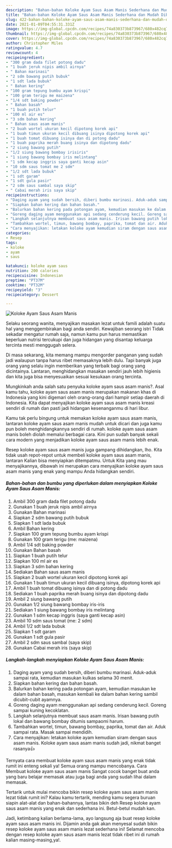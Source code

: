 ```yaml
---
description: "Bahan-bahan Koloke Ayam Saus Asam Manis Sederhana dan Mudah Dibuat"
title: "Bahan-bahan Koloke Ayam Saus Asam Manis Sederhana dan Mudah Dibuat"
slug: 422-bahan-bahan-koloke-ayam-saus-asam-manis-sederhana-dan-mudah-dibuat
date: 2021-01-09T04:55:31.331Z
image: https://img-global.cpcdn.com/recipes/74a830373b873967/680x482cq70/koloke-ayam-saus-asam-manis-foto-resep-utama.jpg
thumbnail: https://img-global.cpcdn.com/recipes/74a830373b873967/680x482cq70/koloke-ayam-saus-asam-manis-foto-resep-utama.jpg
cover: https://img-global.cpcdn.com/recipes/74a830373b873967/680x482cq70/koloke-ayam-saus-asam-manis-foto-resep-utama.jpg
author: Christopher Miles
ratingvalue: 4.7
reviewcount: 4
recipeingredient:
- "300 gram dada filet potong dadu"
- "1 buah jeruk nipis ambil airnya"
- " Bahan marinasi"
- "2 sdm bawang putih bubuk"
- "1 sdt lada bubuk"
- " Bahan kering"
- "100 gram tepung bumbu ayam krispi"
- "100 gram terigu me maizena"
- "1/4 sdt baking powder"
- " Bahan basah"
- "1 buah putih telur"
- "100 ml air es"
- "3 sdm bahan kering"
- " Bahan saus asam manis"
- "2 buah wortel ukuran kecil dipotong korek api"
- "1 buah timun ukuran kecil dibuang isinya dipotong korek api"
- "1 buah tomat dibuang isinya dan di potong dadu"
- "1 buah paprika merah buang isinya dan dipotong dadu"
- "2 siung bawang putih"
- "1/2 siung bawang bombay irisiris"
- "1 siung bawang bombay iris melintang"
- "1 sdm kecap inggris saya ganti kecap asin"
- "10 sdm saus tomat me 2 sdm"
- "1/2 sdt lada bubuk"
- "1 sdt garam"
- "1 sdt gula pasir"
- "2 sdm saus sambal saya skip"
- " Cabai merah iris saya skip"
recipeinstructions:
- "Daging ayam yang sudah bersih, diberi bumbu marinasi. Aduk-aduk sampai rata, kemudian masukan kulkas selama 30 menit."
- "Siapkan bahan kering dan bahan basah."
- "Balurkan bahan kering pada potongan ayam, kemudian masukan ke dalam bahan basah, masukan kembali ke dalam bahan kering sambil dicubit-cubit ayamnya."
- "Goreng daging ayam menggunakan api sedang cenderung kecil. Goreng sampai kuning kecoklatan."
- "Langkah selanjutnya membuat saus asam manis. Irisan bawang putih lokal dan bawang bombay ditumis sampaomi harum."
- "Tambahkan wortel, timun, bawang bombay, paprika, tomat dan air. Aduk sampai rata. Masak sampai mendidih."
- "Cara menyajikan: letakan koloke ayam kemudian siram dengan saus asam manis. Koloke ayam saus asam manis sudah jadi, nikmat banget rasanya👍"
categories:
- Resep
tags:
- koloke
- ayam
- saus

katakunci: koloke ayam saus 
nutrition: 200 calories
recipecuisine: Indonesian
preptime: "PT37M"
cooktime: "PT32M"
recipeyield: "3"
recipecategory: Dessert

---
```



![Koloke Ayam Saus Asam Manis](https://img-global.cpcdn.com/recipes/74a830373b873967/680x482cq70/koloke-ayam-saus-asam-manis-foto-resep-utama.jpg)

Selaku seorang wanita, menyajikan masakan lezat untuk famili adalah suatu hal yang menggembirakan bagi anda sendiri. Kewajiban seorang istri Tidak sekadar mengatur rumah saja, namun kamu pun harus memastikan keperluan nutrisi tercukupi dan juga hidangan yang disantap keluarga tercinta mesti menggugah selera.

Di masa  sekarang, kita memang mampu mengorder panganan yang sudah jadi walaupun tanpa harus ribet memasaknya lebih dulu. Tapi banyak juga orang yang selalu ingin memberikan yang terbaik bagi orang yang dicintainya. Lantaran, menghidangkan masakan sendiri jauh lebih higienis dan kita juga bisa menyesuaikan sesuai kesukaan orang tercinta. 



Mungkinkah anda salah satu penyuka koloke ayam saus asam manis?. Asal kamu tahu, koloke ayam saus asam manis merupakan makanan khas di Indonesia yang kini digemari oleh orang-orang dari hampir setiap daerah di Indonesia. Kita dapat menyajikan koloke ayam saus asam manis kreasi sendiri di rumah dan pasti jadi hidangan kesenanganmu di hari libur.

Kamu tak perlu bingung untuk memakan koloke ayam saus asam manis, lantaran koloke ayam saus asam manis mudah untuk dicari dan juga kamu pun boleh menghidangkannya sendiri di rumah. koloke ayam saus asam manis boleh diolah memalui berbagai cara. Kini pun sudah banyak sekali cara modern yang menjadikan koloke ayam saus asam manis lebih enak.

Resep koloke ayam saus asam manis juga gampang dihidangkan, lho. Kita tidak usah repot-repot untuk membeli koloke ayam saus asam manis, lantaran Kalian bisa menyiapkan ditempatmu. Untuk Kita yang mau menyajikannya, dibawah ini merupakan cara menyajikan koloke ayam saus asam manis yang enak yang mampu Anda hidangkan sendiri.

<!--inarticleads1-->

##### Bahan-bahan dan bumbu yang diperlukan dalam menyiapkan Koloke Ayam Saus Asam Manis:

1. Ambil 300 gram dada filet potong dadu
1. Gunakan 1 buah jeruk nipis ambil airnya
1. Gunakan  Bahan marinasi
1. Siapkan 2 sdm bawang putih bubuk
1. Siapkan 1 sdt lada bubuk
1. Ambil  Bahan kering
1. Siapkan 100 gram tepung bumbu ayam krispi
1. Gunakan 100 gram terigu (me: maizena)
1. Ambil 1/4 sdt baking powder
1. Gunakan  Bahan basah
1. Siapkan 1 buah putih telur
1. Siapkan 100 ml air es
1. Siapkan 3 sdm bahan kering
1. Sediakan  Bahan saus asam manis
1. Siapkan 2 buah wortel ukuran kecil dipotong korek api
1. Gunakan 1 buah timun ukuran kecil dibuang isinya, dipotong korek api
1. Ambil 1 buah tomat dibuang isinya dan di potong dadu
1. Sediakan 1 buah paprika merah buang isinya dan dipotong dadu
1. Ambil 2 siung bawang putih
1. Gunakan 1/2 siung bawang bombay iris-iris
1. Sediakan 1 siung bawang bombay iris melintang
1. Gunakan 1 sdm kecap inggris (saya ganti kecap asin)
1. Ambil 10 sdm saus tomat (me: 2 sdm)
1. Ambil 1/2 sdt lada bubuk
1. Siapkan 1 sdt garam
1. Gunakan 1 sdt gula pasir
1. Ambil 2 sdm saus sambal (saya skip)
1. Gunakan  Cabai merah iris (saya skip)




<!--inarticleads2-->

##### Langkah-langkah menyiapkan Koloke Ayam Saus Asam Manis:

1. Daging ayam yang sudah bersih, diberi bumbu marinasi. Aduk-aduk sampai rata, kemudian masukan kulkas selama 30 menit.
1. Siapkan bahan kering dan bahan basah.
1. Balurkan bahan kering pada potongan ayam, kemudian masukan ke dalam bahan basah, masukan kembali ke dalam bahan kering sambil dicubit-cubit ayamnya.
1. Goreng daging ayam menggunakan api sedang cenderung kecil. Goreng sampai kuning kecoklatan.
1. Langkah selanjutnya membuat saus asam manis. Irisan bawang putih lokal dan bawang bombay ditumis sampaomi harum.
1. Tambahkan wortel, timun, bawang bombay, paprika, tomat dan air. Aduk sampai rata. Masak sampai mendidih.
1. Cara menyajikan: letakan koloke ayam kemudian siram dengan saus asam manis. Koloke ayam saus asam manis sudah jadi, nikmat banget rasanya👍




Ternyata cara membuat koloke ayam saus asam manis yang enak tidak rumit ini enteng sekali ya! Semua orang mampu mencobanya. Cara Membuat koloke ayam saus asam manis Sangat cocok banget buat anda yang baru belajar memasak atau juga bagi anda yang sudah lihai dalam memasak.

Tertarik untuk mulai mencoba bikin resep koloke ayam saus asam manis lezat tidak rumit ini? Kalau kamu tertarik, mending kamu segera buruan siapin alat-alat dan bahan-bahannya, lantas bikin deh Resep koloke ayam saus asam manis yang enak dan sederhana ini. Betul-betul mudah kan. 

Jadi, ketimbang kalian berlama-lama, ayo langsung aja buat resep koloke ayam saus asam manis ini. Dijamin anda gak akan menyesal sudah bikin resep koloke ayam saus asam manis lezat sederhana ini! Selamat mencoba dengan resep koloke ayam saus asam manis lezat tidak ribet ini di rumah kalian masing-masing,ya!.

